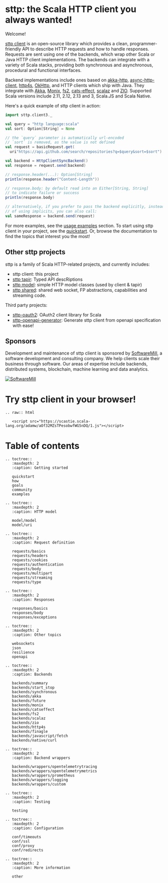 # sttp: the Scala HTTP client you always wanted!

Welcome!

[sttp client](https://github.com/softwaremill/sttp) is an open-source library which provides a clean, programmer-friendly API to describe HTTP
requests and how to handle responses. Requests are sent using one of the backends, which wrap other Scala or Java HTTP client implementations. The backends can integrate with a variety of Scala stacks, providing both synchronous and asynchronous, procedural and functional interfaces.
 
Backend implementations include ones based on [akka-http](https://doc.akka.io/docs/akka-http/current/scala/http/), [async-http-client](https://github.com/AsyncHttpClient/async-http-client), [http4s](https://http4s.org), [OkHttp](http://square.github.io/okhttp/), and HTTP clients which ship with Java. They integrate with [Akka](https://akka.io), [Monix](https://monix.io), [fs2](https://github.com/functional-streams-for-scala/fs2), [cats-effect](https://github.com/typelevel/cats-effect), [scalaz](https://github.com/scalaz/scalaz) and [ZIO](https://github.com/zio/zio). Supported Scala versions include 2.11, 2.12, 2.13 and 3, Scala.JS and Scala Native.

Here's a quick example of sttp client in action:

```scala mdoc:compile-only
import sttp.client3._

val query = "http language:scala"
val sort: Option[String] = None

// the `query` parameter is automatically url-encoded
// `sort` is removed, as the value is not defined
val request = basicRequest.get(
  uri"https://api.github.com/search/repositories?q=$query&sort=$sort")

val backend = HttpClientSyncBackend()
val response = request.send(backend)

// response.header(...): Option[String]
println(response.header("Content-Length"))

// response.body: by default read into an Either[String, String] 
// to indicate failure or success 
println(response.body)       

// alternatively, if you prefer to pass the backend explicitly, instead
// of using implicits, you can also call:
val sameResponse = backend.send(request)     
```

For more examples, see the [usage examples](examples.md) section. To start using sttp client in your project, see the [quickstart](quickstart.md). Or, browse the documentation to find the topics that interest you the most!

## Other sttp projects

sttp is a family of Scala HTTP-related projects, and currently includes:

* sttp client: this project
* [sttp tapir](https://github.com/softwaremill/tapir): Typed API descRiptions
* [sttp model](https://github.com/softwaremill/sttp-model): simple HTTP model classes (used by client & tapir)
* [sttp shared](https://github.com/softwaremill/sttp-shared): shared web socket, FP abstractions, capabilities and streaming code.

Third party projects:

* [sttp-oauth2](https://github.com/ocadotechnology/sttp-oauth2): OAuth2 client library for Scala
* [sttp-openapi-generator](https://github.com/ghostbuster91/sttp-openapi-generator): Generate sttp client from openapi specification with ease!

## Sponsors

Development and maintenance of sttp client is sponsored by [SoftwareMill](https://softwaremill.com), a software development and consulting company. We help clients scale their business through software. Our areas of expertise include backends, distributed systems, blockchain, machine learning and data analytics.

[![](https://files.softwaremill.com/logo/logo.png "SoftwareMill")](https://softwaremill.com)

# Try sttp client in your browser!

```eval_rst
.. raw:: html

   <script src="https://scastie.scala-lang.org/adamw/aOf32MZsTPesobwfWG5nDQ/1.js"></script>
```

# Table of contents

```eval_rst
.. toctree::
   :maxdepth: 2
   :caption: Getting started

   quickstart
   how
   goals
   community
   examples

.. toctree::
   :maxdepth: 2
   :caption: HTTP model

   model/model
   model/uri

.. toctree::
   :maxdepth: 2
   :caption: Request definition

   requests/basics
   requests/headers
   requests/cookies
   requests/authentication
   requests/body
   requests/multipart
   requests/streaming
   requests/type

.. toctree::
   :maxdepth: 2
   :caption: Responses

   responses/basics
   responses/body
   responses/exceptions

.. toctree::
   :maxdepth: 2
   :caption: Other topics

   websockets
   json
   resilience
   openapi

.. toctree::
   :maxdepth: 2
   :caption: Backends

   backends/summary
   backends/start_stop
   backends/synchronous
   backends/akka
   backends/future
   backends/monix
   backends/catseffect
   backends/fs2
   backends/scalaz
   backends/zio
   backends/http4s
   backends/finagle
   backends/javascript/fetch
   backends/native/curl

.. toctree::
   :maxdepth: 2
   :caption: Backend wrappers

   backends/wrappers/opentelemetrytracing
   backends/wrappers/opentelemetrymetrics
   backends/wrappers/prometheus
   backends/wrappers/logging
   backends/wrappers/custom

.. toctree::
   :maxdepth: 2
   :caption: Testing

   testing

.. toctree::
   :maxdepth: 2
   :caption: Configuration

   conf/timeouts
   conf/ssl
   conf/proxy
   conf/redirects

.. toctree::
   :maxdepth: 2
   :caption: More information

   other
```
